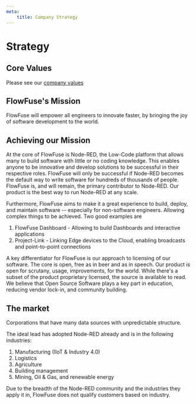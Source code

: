 ```yaml
---
meta:
    title: Company Strategy
---
```


# Strategy

## Core Values

Please see our [company values](/handbook/company/values/)

## FlowFuse's Mission

FlowFuse will empower all engineers to innovate faster, by bringing the joy of software development to the world.

## Achieving our Mission

At the core of FlowFuse is Node-RED, the Low-Code platform that allows many
to build software with little or no coding knowledge. This enables anyone to be innovative and develop solutions to be successful in their respective roles. FlowFuse will only be successful if
Node-RED becomes the default way to write software for hundreds of thousands of people.
FlowFuse is, and will remain, the primary contributor to Node-RED. Our product is
the best way to run Node-RED at any scale.

Furthermore, FlowFuse aims to make it a great experience to build, deploy, and
maintain software -- especially for non-software engineers. Allowing complex things
to be achieved. Two good examples are
1. FlowFuse Dashboard - Allowing to build Dashboards and interactive applications
1. Project-Link - Linking Edge devices to the Cloud, enabling broadcasts and point-to-point connections

A key differentiator for FlowFuse is our approach to licensing of our software.
The core is open, free as in beer and as in speech. Our product is open for scrutany,
usage, improvements, for the world. While there's a subset of the product
proprietary licensed, the source is available to read. We believe that Open Source
Software plays a key part in education, reducing vendor lock-in, and community building.

## The market

Corporations that have many data sources with unpredictable structure.

The ideal lead has adopted Node-RED already and is in the following industries:
1. Manufacturing (IIoT & Industry 4.0)
1. Logistics
1. Agriculture
1. Building management
1. Mining, Oil & Gas, and renewable energy

Due to the breadth of the Node-RED community and the industries they
apply it in, FlowFuse does not qualify customers based on industry.